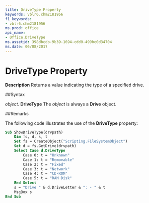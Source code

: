 ```yaml
---
title: DriveType Property
keywords: vblr6.chm2181956
f1_keywords:
- vblr6.chm2181956
ms.prod: office
api_name:
- Office.DriveType
ms.assetid: 398dbcdb-9b39-1694-cdd0-499bc0d34704
ms.date: 06/08/2017
---
```



# DriveType Property



 **Description**
Returns a value indicating the type of a specified drive.

##Syntax

_object_. **DriveType**
The  _object_ is always a **Drive** object.

##Remarks

The following code illustrates the use of the  **DriveType** property:



```vb
Sub ShowDriveType(drvpath)
    Dim fs, d, s, t
    Set fs = CreateObject("Scripting.FileSystemObject")
    Set d = fs.GetDrive(drvpath)
    Select Case d.DriveType
        Case 0: t = "Unknown"
        Case 1: t = "Removable"
        Case 2: t = "Fixed"
        Case 3: t = "Network"
        Case 4: t = "CD-ROM"
        Case 5: t = "RAM Disk"
    End Select
    s = "Drive " & d.DriveLetter & ": - " & t
    MsgBox s
End Sub
```


